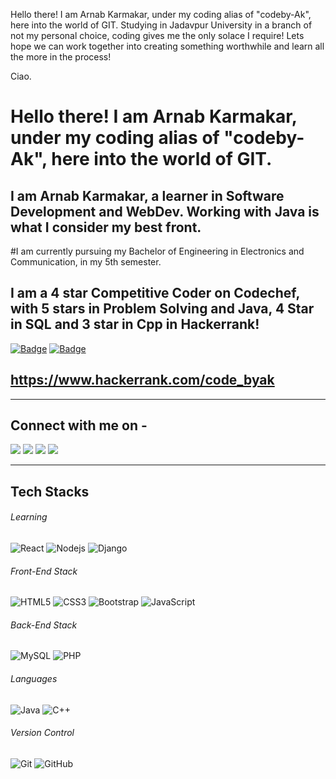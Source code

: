 Hello there!
I am Arnab Karmakar, under my coding alias of "codeby-Ak", here into the world of GIT.
Studying in Jadavpur University in a branch of not my personal choice, coding gives me the only solace I require!
Lets hope we can work together into creating something worthwhile and learn all the more in the process!

Ciao.

# Hello there! I am Arnab Karmakar, under my coding alias of "codeby-Ak", here into the world of GIT.

## I am Arnab Karmakar, a learner in Software Development and WebDev. Working with Java is what I consider my best front. 
#I am currently pursuing my Bachelor of Engineering in Electronics and Communication, in my 5th semester. 
## I am a 4 star Competitive Coder on Codechef, with 5 stars in Problem Solving and Java, 4 Star in SQL and 3 star in Cpp in Hackerrank!

[![Badge](https://cp-logo.vercel.app/codechef/code_byak)](https://www.codechef.com/users/code_byak)
[![Badge](https://cp-logo.vercel.app/codeforces/code_byak)](https://codeforces.com/profile/code_byak)
## https://www.hackerrank.com/code_byak

---

## Connect with me on - 
[<img src="https://img.shields.io/badge/linkedin-%230077B5.svg?&style=for-the-badge&logo=linkedin&logoColor=white"/>](https://www.linkedin.com/in/arnab1999karmakar/) 
[<img src = "https://img.shields.io/badge/instagram-%23E4405F.svg?&style=for-the-badge&logo=instagram&logoColor=white">](https://www.instagram.com/arnab__karmakar/)
[<img src = "https://img.shields.io/badge/instagram-%23E4405F.svg?&style=for-the-badge&logo=instagram&logoColor=white">](https://www.instagram.com/_the.foodie.engineer_/)
[<img src ="https://img.shields.io/badge/Email-Here-%23E4405F.svg?&style=for-the-badge&logo=&logoColor=white%22">](mailto:arnabkarmakar0000@gmail.com)

---
## Tech Stacks

###### Learning
![React](https://img.shields.io/badge/React-%231DA1F2.svg?&style=for-the-badge&logo=React&logoColor=black&color=61DAFB)
![Nodejs](https://img.shields.io/badge/-Nodejs-339933?&style=for-the-badge&logo=Node.js&logoColor=white)
![Django](https://img.shields.io/badge/Django-092E20?style=for-the-badge&logo=django&logoColor=white)

###### Front-End Stack
![HTML5](https://img.shields.io/badge/-HTML5-E34F26?style=for-the-badge&logo=html5&logoColor=white)
![CSS3](https://img.shields.io/badge/-CSS3-1572B6?style=for-the-badge&logo=css3)
![Bootstrap](https://img.shields.io/badge/-Bootstrap-7952B3?style=for-the-badge&logo=bootstrap&logoColor=white)
![JavaScript](https://img.shields.io/badge/-JavaScript-F7DF1E?style=for-the-badge&logo=javascript&logoColor=black)

###### Back-End Stack
![MySQL](https://img.shields.io/badge/-MySQL-4479A1?style=for-the-badge&logo=mysql&logoColor=white)
![PHP](https://img.shields.io/badge/-PHP-4479A1?style=for-the-badge&logo=mysql&logoColor=white)

###### Languages
![Java](https://img.shields.io/badge/Java-007396?style=for-the-badge&logo=java)
![C++](https://img.shields.io/badge/C++-00599C?style=for-the-badge&logo=c)

###### Version Control
![Git](https://img.shields.io/badge/-Git-F05032?style=for-the-badge&logo=git&logoColor=white)
![GitHub](https://img.shields.io/badge/-GitHub-181717?style=for-the-badge&logo=github)


